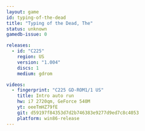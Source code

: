 ```yaml
---
layout: game
id: typing-of-the-dead
title: "Typing of the Dead, The"
status: unknown
gamedb-issue: 0

releases:
  - id: "C225"
    region: US
    version: "1.004"
    discs: 1
    medium: gdrom

videos:
  - fingerprint: "C225 GD-ROM1/1 US"
    title: Intro auto run
    hw: i7 2720qm, GeForce 540M
    yt: oeeTmHZ79fE
    git: d59197f84353d7d2b746383e9277d9ed7c8c4053
    platform: win86-release
---
```

